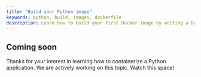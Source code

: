 ```yaml
---
title: "Build your Python image"
keywords: python, build, images, dockerfile
description: Learn how to build your first Docker image by writing a Dockerfile
---
```


## Coming soon

Thanks for your interest in learning how to containerize a Python application. We are actively working on this topic. Watch this space!
